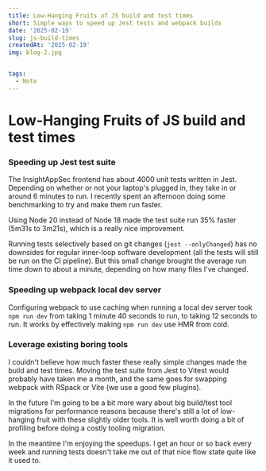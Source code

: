 ```yaml
---
title: Low-Hanging Fruits of JS build and test times
short: Simple ways to speed up Jest tests and webpack builds
date: '2025-02-19'
slug: js-build-times
createdAt: '2025-02-19'
img: blog-2.jpg


tags:
  - Note
---
```


# Low-Hanging Fruits of JS build and test times

### Speeding up Jest test suite 
The InsightAppSec frontend has about 4000 unit tests written in Jest. Depending on whether or not your laptop's plugged in, they take in or around 6 minutes to run. I recently spent an afternoon doing some benchmarking to try and make them run faster. 
  
Using Node 20 instead of Node 18 made the test suite run 35% faster (5m31s to 3m21s), which is a really nice improvement. 

Running tests selectively based on git changes (`jest --onlyChanged`) has no downsides for regular inner-loop software development (all the tests will still be run on the CI pipeline). But this small change brought the average run time down to about a minute, depending on how many files I've changed.

### Speeding up webpack local dev server 
Configuring webpack to use caching when running a local dev server took `npm run dev` from taking 1 minute 40 seconds to run, to taking 12 seconds to run. It works by effectively making `npm run dev` use HMR from cold. 

### Leverage existing boring tools
I couldn't believe how much faster these really simple changes made the build and test times. Moving the test suite from Jest to Vitest would probably have taken me a month, and the same goes for swapping webpack with RSpack or Vite (we use a good few plugins). 

In the future I'm going to be a bit more wary about big build/test tool migrations for performance reasons because there's still a lot of low-hanging fruit with these slightly older tools. It is well worth doing a bit of profiling before doing a costly tooling migration. 

In the meantime I'm enjoying the speedups. I get an hour or so back every week and running tests doesn't take me out of that nice flow state quite like it used to. 
